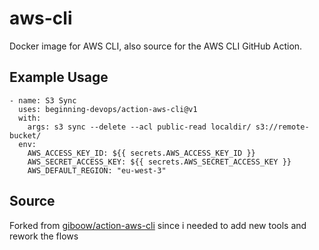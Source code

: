 # aws-cli

Docker image for AWS CLI, also source for the AWS CLI GitHub Action.

## Example Usage

```
- name: S3 Sync
  uses: beginning-devops/action-aws-cli@v1
  with:
    args: s3 sync --delete --acl public-read localdir/ s3://remote-bucket/
  env:
    AWS_ACCESS_KEY_ID: ${{ secrets.AWS_ACCESS_KEY_ID }}
    AWS_SECRET_ACCESS_KEY: ${{ secrets.AWS_SECRET_ACCESS_KEY }}
    AWS_DEFAULT_REGION: "eu-west-3"
```

## Source
Forked from [giboow/action-aws-cli](https://github.com/giboow/action-aws-cli) since i needed to add new tools and rework the flows